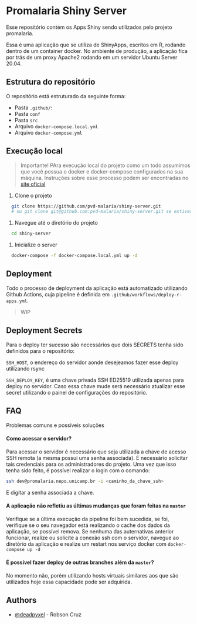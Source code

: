 # Promalaria Shiny Server

Esse repositório contém os Apps Shiny sendo utilizados pelo projeto promalaria.

Essa é uma aplicação que se utiliza de ShinyApps, escritos em R, rodando dentro de um container docker. No ambiente de produção, a aplicação fica por trás de um proxy Apache2 rodando em um servidor Ubuntu Server 20.04. 

## Estrutura do repositório

O repositório está estruturado da seguinte forma:

- Pasta `.github/`:
- Pasta `conf`
- Pasta `src`
- Arquivo `docker-compose.local.yml`
- Arquivo `docker-compose.yml`

## Execução local

> Importante! PAra execução local do projeto como um todo assumimos que você possua o docker e docker-compose configurados na sua máquina. Instruções sobre esse processo podem ser encontradas no [site oficial](https://docs.docker.com/engine/install/) 

1. Clone o projeto

```bash
  git clone https://github.com/pvd-malaria/shiny-server.git 
  # ou git clone git@github.com:pvd-malaria/shiny-server.git se estiver usando SSH
```

1. Navegue até o diretório do projeto

```bash
  cd shiny-server
```

1. Inicialize o server

```bash
  docker-compose -f docker-compose.local.yml up -d
```

## Deployment

Todo o processo de deployment da aplicação está automatizado utilizando Github Actions, cuja pipeline é definida em `.github/workflows/deploy-r-apps.yml`.

> WIP


## Deployment Secrets

Para o deploy ter sucesso são necessários que dois SECRETS tenha sido definidos para o repositório:

`SSH_HOST`, o endereço do servidor aonde desejeamos fazer esse deploy utilizando rsync

`SSH_DEPLOY_KEY`, é uma chave privada SSH ED25519 utilizada apenas para deploy no servidor. Caso essa chave mude será necessário atualizar esse secret utilizando o painel de configurações do repositório.

## FAQ

Problemas comuns e possíveis soluções

#### Como acessar o servidor?

Para acessar o servidor é necessário que seja utilizada a chave de acesso SSH remota (a mesma possui uma senha associada). É necessário solicitar tais credenciais para os administradores do projeto. Uma vez que isso tenha sido feito, é possível realizar o login com o comando:

```bash
ssh dev@promalaria.nepo.unicamp.br -i <caminho_da_chave_ssh>
```

E digitar a senha associada a chave.

#### A aplicação não refletiu as últimas mudanças que foram feitas na `master`

Verifique se a última execução da pipeline foi bem sucedida, se foi, verifique se o seu navegador está realizando o cache dos dados da aplicação, se possível remova. Se nenhuma das auternativas anterior funcionar, realize ou solicite a conexão ssh com o servidor, navegue ao diretório da aplicação e realize um restart nos serviço docker com `docker-compose up -d`

#### É possível fazer deploy de outras branches além da `master`?

No momento não, porém utilizando hosts virtuais similares aos que são utilizados hoje essa capacidade pode ser adquirida.

## Authors

- [@deadpyxel](https://www.github.com/deadpyxel) - Robson Cruz

